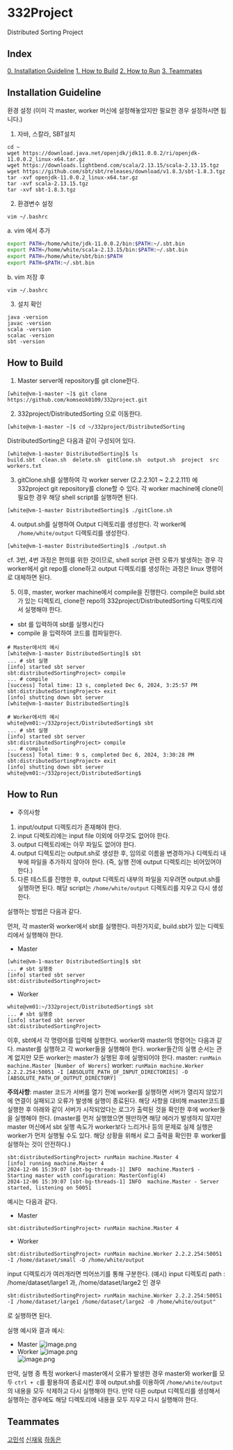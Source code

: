 # 332Project

Distributed Sorting Project

## Index
[0. Installation Guideline](#installation-guideline)
[1. How to Build](#how-to-build)
[2. How to Run](#how-to-run)
[3. Teammates](#teammates)

## Installation Guideline

환경 설정 (이미 각 master, worker 머신에 설정해놓았지만 필요한 경우 설정하시면 됩니다.)
1. 자바, 스칼라, SBT설치

```shell
cd ~
wget https://download.java.net/openjdk/jdk11.0.0.2/ri/openjdk-11.0.0.2_linux-x64.tar.gz
wget https://downloads.lightbend.com/scala/2.13.15/scala-2.13.15.tgz
wget https://github.com/sbt/sbt/releases/download/v1.8.3/sbt-1.8.3.tgz
tar -xvf openjdk-11.0.0.2_linux-x64.tar.gz
tar -xvf scala-2.13.15.tgz
tar -xvf sbt-1.8.3.tgz
```

2. 환경변수 설정
```shell
vim ~/.bashrc
```

a. vim 에서 추가
```bash
export PATH=/home/white/jdk-11.0.0.2/bin:$PATH:~/.sbt.bin
export PATH=/home/white/scala-2.13.15/bin:$PATH:~/.sbt.bin
export PATH=/home/white/sbt/bin:$PATH
export PATH=$PATH:~/.sbt.bin
```

b. vim 저장 후
```shell
vim ~/.bashrc
```

3. 설치 확인
```shell
java -version
javac -version
scala -version
scalac -version
sbt -version
```

## How to Build

1. Master server에 repository를 git clone한다.
```shell
[white@vm-1-master ~]$ git clone https://github.com/komseok0109/332project.git
```
2. 332project/DistributedSorting 으로 이동한다.
```shell
[white@vm-1-master ~]$ cd ~/332project/DistributedSorting
```
DistributedSorting은 다음과 같이 구성되어 있다.
```shell
[white@vm-1-master DistributedSorting]$ ls
build.sbt  clean.sh  delete.sh  gitClone.sh  output.sh  project  src  workers.txt
```
3. gitClone.sh를 실행하여 각 worker server (2.2.2.101 ~ 2.2.2.111) 에 332project git repository를 clone할 수 있다. 각 worker machine에 clone이 필요한 경우 해당 shell script를 실행하면 된다.
```shell
[white@vm-1-master DistributedSorting]$ ./gitClone.sh
```
4. output.sh를 실행하여 Output 디렉토리를 생성한다. 각 worker에 `/home/white/output` 디렉토리를 생성한다.
```shell
[white@vm-1-master DistributedSorting]$ ./output.sh
```

cf. 3번, 4번 과정은 편의를 위한 것이므로, shell script 관련 오류가 발생하는 경우 각 worker에서 git repo를 clone하고 output 디렉토리를 생성하는 과정은 linux 명령어로 대체하면 된다.

5. 이후, master, worker machine에서 compile을 진행한다. compile은 build.sbt가 있는 디렉토리, clone한 repo의 332project/DistributedSorting 디렉토리에서 실행해야 한다.
- sbt  를 입력하여 sbt를 실행시킨다
- compile  을 입력하여 코드를 컴파일한다.
```shell
# Master에서의 예시
[white@vm-1-master DistributedSorting]$ sbt
... # sbt 실행
[info] started sbt server
sbt:distributedSortingProject> compile
... # compile
[success] Total time: 13 s, completed Dec 6, 2024, 3:25:57 PM
sbt:distributedSortingProject> exit
[info] shutting down sbt server
[white@vm-1-master DistributedSorting]$

# Worker에서의 예시
white@vm01:~/332project/DistributedSorting$ sbt
... # sbt 실행
[info] started sbt server
sbt:distributedSortingProject> compile
... # compile
[success] Total time: 9 s, completed Dec 6, 2024, 3:30:28 PM
sbt:distributedSortingProject> exit
[info] shutting down sbt server
white@vm01:~/332project/DistributedSorting$ 
```

## How to Run
- 주의사항
1. input/output 디렉토리가 존재해야 한다.
2. input 디렉토리에는 input file 이외에 아무것도 없어야 한다.
3. output 디렉토리에는 아무 파일도 없어야 한다.
4. output 디렉토리는 output.sh로 생성한 후, 임의로 이름을 변경하거나 디렉토리 내부에 파일을 추가하지 않아야 한다. (즉, 실행 전에 output 디렉토리는 비어있어야 한다.)
5. 다른 테스트를 진행한 후, output 디렉토리 내부의 파일을 지우려면 output.sh를 실행하면 된다. 해당 script는 `/home/white/output` 디렉토리를 지우고 다시 생성한다.

실행하는 방법은 다음과 같다. 

먼저, 각 master와 worker에서 sbt를 실행한다. 마찬가지로, build.sbt가 있는 디렉토리에서 실행해야 한다.
- Master
```shell
[white@vm-1-master DistributedSorting]$ sbt
... # sbt 실행중
[info] started sbt server
sbt:distributedSortingProject> 
```
- Worker
```shell
white@vm01:~/332project/DistributedSorting$ sbt
... # sbt 실행중
[info] started sbt server
sbt:distributedSortingProject>
```

이후, sbt에서 각 명령어를 입력해 실행한다. worker와 master의 명령어는 다음과 같다. master를 실행하고 각 worker들을 실행해야 한다. worker들간의 실행 순서는 관계 없지만 모든 worker는 master가 실행된 후에 실행되어야 한다.
master: `runMain machine.Master [Number of Worers]`
worker: `runMain machine.Worker 2.2.2.254:50051 -I [ABSOLUTE_PATH_OF_INPUT_DIRECTORIES] -O [ABSOLUTE_PATH_OF_OUTPUT_DIRECTORY]`

**주의사항**: master 코드가 서버를 열기 전에 worker를 실행하면 서버가 열리지 않았기에 연결이 실패되고 오류가 발생해 실행이 종료된다. 해당 사항을 대비해 master코드를 실행한 후 아래와 같이 서버가 시작되었다는 로그가 출력된 것을 확인한 후에 worker들을 실행해야 한다. (master를 먼저 실행했으면 웬만하면 해당 에러가 발생하지 않지만 master 머신에서 sbt 실행 속도가 worker보다 느리거나 등의 문제로 실제 실행은 worker가 먼저 실행될 수도 있다. 해당 상황을 위해서 로그 출력을 확인한 후 worker를 실행하는 것이 안전하다.)
```shell
sbt:distributedSortingProject> runMain machine.Master 4
[info] running machine.Master 4
2024-12-06 15:39:07 [sbt-bg-threads-1] INFO  machine.Master$ - Starting master with configuration: MasterConfig(4)
2024-12-06 15:39:07 [sbt-bg-threads-1] INFO  machine.Master - Server started, listening on 50051
```

예시는 다음과 같다.
- Master
```shell
sbt:distributedSortingProject> runMain machine.Master 4
```
- Worker
```shell
sbt:distributedSortingProject> runMain machine.Worker 2.2.2.254:50051 -I /home/dataset/small -O /home/white/output
```

input 디렉토리가 여러개라면 띄어쓰기를 통해 구분한다.
(예시) input 디렉토리 path : /home/dataset/large1  과, /home/dataset/large2 인 경우
```shell
sbt:distributedSortingProject> runMain machine.Worker 2.2.2.254:50051 -I /home/dataset/large1 /home/dataset/large2 -O /home/white/output"
```
로 실행하면 된다.

실행 예시와 결과 예시:
- Master
![image.png](images/master.png)
- Worker
![image.png](images/worker1.png)  
![image.png](images/worker2.png)

만약, 실행 중 특정 worker나 master에서 오류가 발생한 경우 master와 worker를 모두 `ctrl + c`를 활용하여 종료시킨 후에 output.sh를 이용하여 `/home/white/output`의 내용을 모두 삭제하고 다시 실행해야 한다. 만약 다른 output 디렉토리를 생성해서 실행하는 경우에도 해당 디렉토리에 내용을 모두 지우고 다시 실행해야 한다.


## Teammates

[고민석](https://github.com/komseok0109)
[신재욱](https://github.com/shinjw4929)
[하동은](https://github.com/Binny-B)
